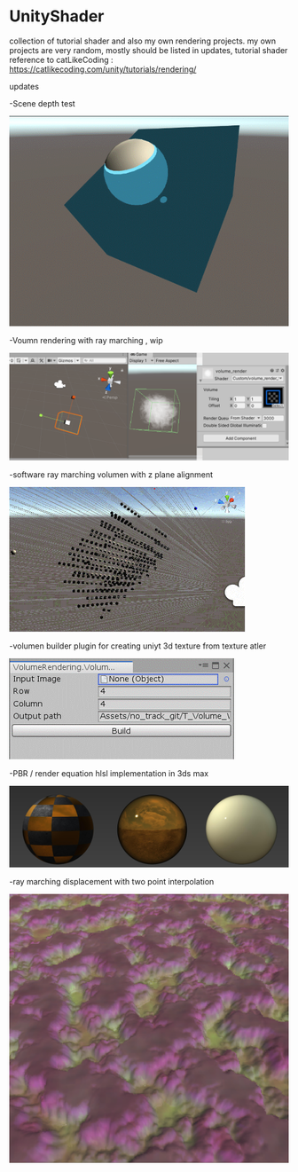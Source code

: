# UnityShader
collection of tutorial shader and also my own rendering projects.
my own projects are very random, mostly should be listed in updates, tutorial shader reference to catLikeCoding : https://catlikecoding.com/unity/tutorials/rendering/


updates

-Scene depth test

![Image of scene depth test](https://github.com/hyunxiGit/UnityShader/blob/master/readmeImg/scene_depth_test.gif)

-Voumn rendering with ray marching , wip

![Image of software ray march volumen](https://github.com/hyunxiGit/UnityShader/blob/master/readmeImg/voulem%20fog%20wip.gif)

-software ray marching volumen with z plane alignment

![Image of software ray march volumen](https://github.com/hyunxiGit/UnityShader/blob/master/readmeImg/software_raymarch_volumen.gif)

-volumen builder plugin for creating uniyt 3d texture from texture atler

![Image volume builder](https://github.com/hyunxiGit/UnityShader/blob/master/readmeImg/volumeassetBuilder.gif)

-PBR / render equation hlsl implementation in 3ds max

![Image volume builder](https://github.com/hyunxiGit/UnityShader/blob/master/readmeImg/pbr.jpg)

-ray marching displacement with two point interpolation

![Image of raymatching](https://github.com/hyunxiGit/UnityShader/blob/master/readmeImg/raymarchingDis.gif)

